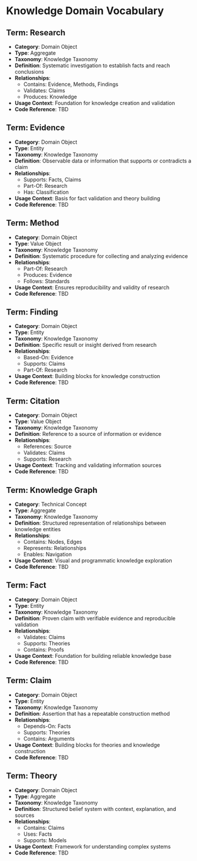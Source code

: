 # Knowledge Domain Vocabulary

## Term: Research
- **Category**: Domain Object
- **Type**: Aggregate
- **Taxonomy**: Knowledge Taxonomy
- **Definition**: Systematic investigation to establish facts and reach conclusions
- **Relationships**:
  * Contains: Evidence, Methods, Findings
  * Validates: Claims
  * Produces: Knowledge
- **Usage Context**: Foundation for knowledge creation and validation
- **Code Reference**: TBD

## Term: Evidence
- **Category**: Domain Object
- **Type**: Entity
- **Taxonomy**: Knowledge Taxonomy
- **Definition**: Observable data or information that supports or contradicts a claim
- **Relationships**:
  * Supports: Facts, Claims
  * Part-Of: Research
  * Has: Classification
- **Usage Context**: Basis for fact validation and theory building
- **Code Reference**: TBD

## Term: Method
- **Category**: Domain Object
- **Type**: Value Object
- **Taxonomy**: Knowledge Taxonomy
- **Definition**: Systematic procedure for collecting and analyzing evidence
- **Relationships**:
  * Part-Of: Research
  * Produces: Evidence
  * Follows: Standards
- **Usage Context**: Ensures reproducibility and validity of research
- **Code Reference**: TBD

## Term: Finding
- **Category**: Domain Object
- **Type**: Entity
- **Taxonomy**: Knowledge Taxonomy
- **Definition**: Specific result or insight derived from research
- **Relationships**:
  * Based-On: Evidence
  * Supports: Claims
  * Part-Of: Research
- **Usage Context**: Building blocks for knowledge construction
- **Code Reference**: TBD

## Term: Citation
- **Category**: Domain Object
- **Type**: Value Object
- **Taxonomy**: Knowledge Taxonomy
- **Definition**: Reference to a source of information or evidence
- **Relationships**:
  * References: Source
  * Validates: Claims
  * Supports: Research
- **Usage Context**: Tracking and validating information sources
- **Code Reference**: TBD

## Term: Knowledge Graph
- **Category**: Technical Concept
- **Type**: Aggregate
- **Taxonomy**: Knowledge Taxonomy
- **Definition**: Structured representation of relationships between knowledge entities
- **Relationships**:
  * Contains: Nodes, Edges
  * Represents: Relationships
  * Enables: Navigation
- **Usage Context**: Visual and programmatic knowledge exploration
- **Code Reference**: TBD

## Term: Fact
- **Category**: Domain Object
- **Type**: Entity
- **Taxonomy**: Knowledge Taxonomy
- **Definition**: Proven claim with verifiable evidence and reproducible validation
- **Relationships**:
  * Validates: Claims
  * Supports: Theories
  * Contains: Proofs
- **Usage Context**: Foundation for building reliable knowledge base
- **Code Reference**: TBD

## Term: Claim
- **Category**: Domain Object
- **Type**: Entity
- **Taxonomy**: Knowledge Taxonomy
- **Definition**: Assertion that has a repeatable construction method
- **Relationships**:
  * Depends-On: Facts
  * Supports: Theories
  * Contains: Arguments
- **Usage Context**: Building blocks for theories and knowledge construction
- **Code Reference**: TBD

## Term: Theory
- **Category**: Domain Object
- **Type**: Aggregate
- **Taxonomy**: Knowledge Taxonomy
- **Definition**: Structured belief system with context, explanation, and sources
- **Relationships**:
  * Contains: Claims
  * Uses: Facts
  * Supports: Models
- **Usage Context**: Framework for understanding complex systems
- **Code Reference**: TBD 